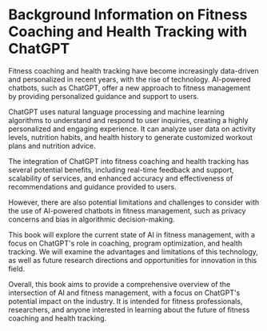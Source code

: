 Background Information on Fitness Coaching and Health Tracking with ChatGPT
=========================================================================================

Fitness coaching and health tracking have become increasingly data-driven and personalized in recent years, with the rise of technology. AI-powered chatbots, such as ChatGPT, offer a new approach to fitness management by providing personalized guidance and support to users.

ChatGPT uses natural language processing and machine learning algorithms to understand and respond to user inquiries, creating a highly personalized and engaging experience. It can analyze user data on activity levels, nutrition habits, and health history to generate customized workout plans and nutrition advice.

The integration of ChatGPT into fitness coaching and health tracking has several potential benefits, including real-time feedback and support, scalability of services, and enhanced accuracy and effectiveness of recommendations and guidance provided to users.

However, there are also potential limitations and challenges to consider with the use of AI-powered chatbots in fitness management, such as privacy concerns and bias in algorithmic decision-making.

This book will explore the current state of AI in fitness management, with a focus on ChatGPT's role in coaching, program optimization, and health tracking. We will examine the advantages and limitations of this technology, as well as future research directions and opportunities for innovation in this field.

Overall, this book aims to provide a comprehensive overview of the intersection of AI and fitness management, with a focus on ChatGPT's potential impact on the industry. It is intended for fitness professionals, researchers, and anyone interested in learning about the future of fitness coaching and health tracking.

